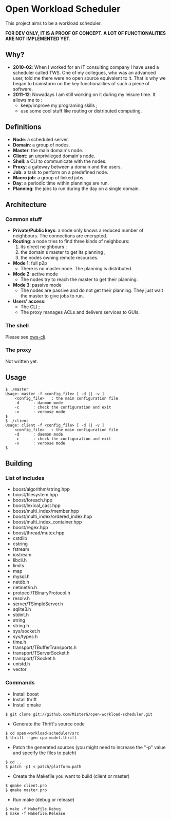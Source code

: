# Open Workload Scheduler
This project aims to be a workload scheduler.

**FOR DEV ONLY, IT IS A PROOF OF CONCEPT.
A LOT OF FUNCTIONALITIES ARE NOT IMPLEMENTED YET.**

##  Why?

* **2010-02**: When I worked for an IT consulting company I have used a scheduler called TWS. One of my collegues, who was an advanced user, told me there were no open source equivalent to it. That is why we began to brainstorm on the key functionalities of such a
piece of software.
* **2011-12**: Nowadays I am still working on it during my leisure time. It allows me to :
	- keep/improve my programing skills ;
	- use some cool stuff like routing or distributed computing.

##  Definitions

* **Node**: a scheduled server.
* **Domain**: a group of nodes.
* **Master**: the main domain's node.
* **Client**: an unprivileged domain's node.
* **Shell**: a CLI to communicate with the nodes.
* **Proxy**: a gateway between a domain and the users.
* **Job**: a task to perform on a predefined node.
* **Macro job**: a group of linked jobs.
* **Day**: a periodic time within plannings are run.
* **Planning**: the jobs to run during the day on a single domain.

##  Architecture

###  Common stuff

* **Private/Public keys**: a node only knows a reduced number of neighbours. The connections are encrypted.
* **Routing**: a node tries to find three kinds of neighbours:
	1. its direct neighbours ;
	2. the domain's master to get its planning ;
	3. the nodes owning remote resources.
* **Mode 1**: full p2p
	- There is no master node. The planning is distributed.
* **Mode 2**: active mode
	- The nodes try to reach the master to get their planning.
* **Mode 3**: passive mode
	- The nodes are passive and do not get their planning. They just wait the master to give jobs to run.
* **Users' access**:
	- The CLI ;
	- The proxy manages ACLs and delivers services to GUIs.

###  The shell

Please see [ows-cli](https://www.github.com/MisterG/ows-cli).

### The proxy

Not written yet.

## Usage

```
$ ./master
Usage: master -f <config_file> [ -d || -v ]
	<config_file>	: the main configuration file
	-d		: daemon mode
	-c		: check the configuration and exit
	-v		: verbose mode
$
$ ./client
Usage: client -f <config_file> [ -d || -v ]
	<config_file>	: the main configuration file
	-d		: daemon mode
	-c		: check the configuration and exit
	-v		: verbose mode
$ 
```

## Building

### List of includes

* boost/algorithm/string.hpp
* boost/filesystem.hpp
* boost/foreach.hpp
* boost/lexical_cast.hpp
* boost/multi_index/member.hpp
* boost/multi_index/ordered_index.hpp
* boost/multi_index_container.hpp
* boost/regex.hpp
* boost/thread/mutex.hpp
* cstdlib
* cstring
* fstream
* iostream
* libcli.h
* limits
* map
* mysql.h
* netdb.h
* netinet/in.h
* protocol/TBinaryProtocol.h
* resolv.h
* server/TSimpleServer.h
* sqlite3.h
* stdint.h
* string
* string.h
* sys/socket.h
* sys/types.h
* time.h
* transport/TBufferTransports.h
* transport/TServerSocket.h
* transport/TSocket.h
* unistd.h
* vector

### Commands

* Install boost
* Install thrift
* Install qmake

```
$ git clone git://github.com/MisterG/open-workload-scheduler.git
```

* Generate the Thrift's source code

```
$ cd open-workload-scheduler/src
$ thrift --gen cpp model.thrift 
```

* Patch the generated sources (you might need to increase the "-p" value and specify the files to patch)

```
$ cd ..
$ patch -p1 < patch/platform.path
```

* Create the Makefile you want to build (client or master)

```
$ qmake client.pro
$ qmake master.pro
```

* Run make (debug or release)

```
$ make -f Makefile.Debug
$ make -f Makefile.Release
```
